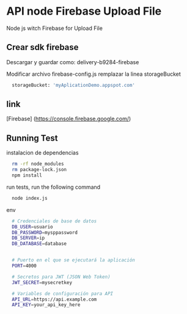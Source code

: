 
# API node Firebase Upload File

Node js witch Firebase for Upload File

## Crear sdk firebase
Descargar y guardar como: delivery-b9284-firebase

Modificar archivo firebase-config.js remplazar la linea storageBucket


```bash
  storageBucket: 'myAplicationDemo.appspot.com'
```

## link

[Firebase] (https://console.firebase.google.com/)


## Running Test

instalacion de dependencias

```bash
  rm -rf node_modules
  rm package-lock.json
  npm install
```
run tests, run the following command
```bash
  node index.js
```

env
```bash
  # Credenciales de base de datos
  DB_USER=usuario
  DB_PASSWORD=mysppassword
  DB_SERVER=ip
  DB_DATABASE=database


  # Puerto en el que se ejecutará la aplicación
  PORT=4000

  # Secretos para JWT (JSON Web Token)
  JWT_SECRET=mysecretkey

  # Variables de configuración para API
  API_URL=https://api.example.com
  API_KEY=your_api_key_here
  ```
